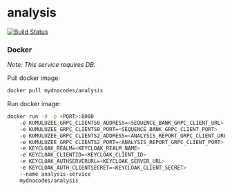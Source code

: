 # analysis

[![Build Status](https://jenkins.din-cloud.com/buildStatus/icon?job=mydnacodes%2Fanalysis-service%2Fmaster&subject=CI/CD)](https://jenkins.din-cloud.com/job/mydnacodes/job/analysis-service/job/master/)

### Docker

*Note: This service requires DB.*

Pull docker image:
```bash
docker pull mydnacodes/analysis
```

Run docker image:
```bash
docker run -d -p <PORT>:8080 
    -e KUMULUZEE_GRPC_CLIENTS0_ADDRESS=<SEQUENCE_BANK_GRPC_CLIENT_URL>
    -e KUMULUZEE_GRPC_CLIENTS0_PORT=<SEQUENCE_BANK_GRPC_CLIENT_PORT>
    -e KUMULUZEE_GRPC_CLIENTS2_ADDRESS=<ANALYSIS_REPORT_GRPC_CLIENT_URL>
    -e KUMULUZEE_GRPC_CLIENTS2_PORT=<ANALYSIS_REPORT_GRPC_CLIENT_PORT>
    -e KEYCLOAK_REALM=<KEYCLOAK_REALM_NAME>
    -e KEYCLOAK_CLIENTID=<KEYCLOAK_CLIENT_ID>
    -e KEYCLOAK_AUTHSERVERURL=<KEYCLOAK_SERVER_URL>
    -e KEYCLOAK_AUTH_CLIENTSECRET=<KEYCLOAK_CLIENT_SECRET>
    --name analysis-service
    mydnacodes/analysis
```
